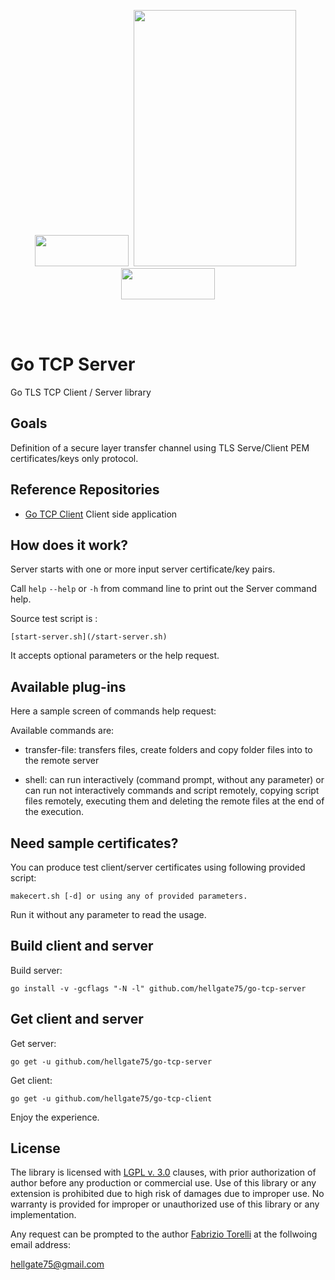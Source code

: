 <p align="center">
<image width="150" height="50" src="images/kube-go.png"></image>&nbsp;
<image width="260" height="410" src="images/golang-logo.png">
&nbsp;<image width="150" height="50" src="images/tls-logo.png"></image>
</p><br/>
<br/>

# Go TCP Server

Go TLS TCP Client / Server library

## Goals

Definition of a secure layer transfer channel using TLS Serve/Client PEM certificates/keys only protocol. 


## Reference Repositories

* [Go TCP Client](https://github.com/hellgate75/go-tcp-client) Client side application

## How does it work?

Server starts with one or more input server certificate/key pairs. 

Call ```help``` ```--help``` or ```-h``` from command line to print out the Server command help.

Source test script is :
```
[start-server.sh](/start-server.sh)
```
It accepts optional parameters or the help request.


## Available plug-ins

Here a sample screen of commands help request:

Available commands are:

* transfer-file: transfers files, create folders and copy folder files into to the remote server

* shell: can run interactively (command prompt, without any parameter) or can run not interactively commands and script remotely, copying script files remotely, executing them and deleting the remote files at the end of the execution.



## Need sample certificates?

You can produce test client/server certificates using following provided script:

```
makecert.sh [-d] or using any of provided parameters. 
```

Run it without any parameter to read the usage.



## Build client and server

Build server:

```
go install -v -gcflags "-N -l" github.com/hellgate75/go-tcp-server
```



## Get client and server

Get server:

```
go get -u github.com/hellgate75/go-tcp-server
```

Get client:

```
go get -u github.com/hellgate75/go-tcp-client
```


Enjoy the experience.



## License

The library is licensed with [LGPL v. 3.0](/LICENSE) clauses, with prior authorization of author before any production or commercial use. Use of this library or any extension is prohibited due to high risk of damages due to improper use. No warranty is provided for improper or unauthorized use of this library or any implementation.

Any request can be prompted to the author [Fabrizio Torelli](https://www.linkedin.com/in/fabriziotorelli) at the follwoing email address:

[hellgate75@gmail.com](mailto:hellgate75@gmail.com)




